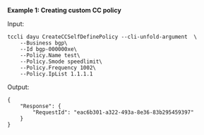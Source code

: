 **Example 1: Creating custom CC policy**



Input: 

```
tccli dayu CreateCCSelfDefinePolicy --cli-unfold-argument  \
    --Business bgp\
    --Id bgp-000000xe\
    --Policy.Name test\
    --Policy.Smode speedlimit\
    --Policy.Frequency 1002\
    --Policy.IpList 1.1.1.1
```

Output: 
```
{
    "Response": {
        "RequestId": "eac6b301-a322-493a-8e36-83b295459397"
    }
}
```

